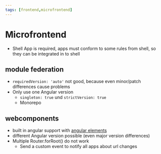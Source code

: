 ```yaml
---
tags: [frontend,microfrontend]
---
```


# Microfrontend

- Shell App is required, apps must conform to some rules from shell, so they can be integrated in to shell

## module federation
  - `requiredVersion: 'auto'` not good, because even minor/patch differences cause problems
  - Only use one Angular version
    - `singleton: true` und `strictVersion: true`
    - Monorepo

## webcomponents
  - built in angular support with [angular elements](https://angular.io/guide/elements)
  - different Angular version possible (even major version differences)
  - Multiple Router.forRoot() do not work
    - Send a custom event to notify all apps about url changes
